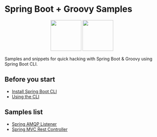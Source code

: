 # Spring Boot + Groovy Samples

<p align="center">
<img src="https://spring.io/img/spring-by-pivotal-9066b55828deb3c10e27e609af322c40.png" height="100">
<img src="http://groovy-lang.org/img/groovy-logo.png" height="100">
</p>

Samples and snippets for quick hacking with Spring Boot &amp; Groovy using Spring Boot CLI.

## Before you start

- [Install Spring Boot CLI](https://docs.spring.io/spring-boot/docs/current/reference/html/getting-started-installing-spring-boot.html#getting-started-installing-the-cli)
- [Using the CLI](https://docs.spring.io/spring-boot/docs/current/reference/html/cli-using-the-cli.html)

## Samples list
- [Spring AMQP Listener](https://github.com/maciejwalkowiak/spring-boot-groovy-samples/blob/master/spring-amqp-listener/app.groovy)
- [Spring MVC Rest Controller](https://github.com/maciejwalkowiak/spring-boot-groovy-samples/blob/master/spring-mvc-rest-controller/app.groovy)
